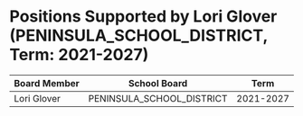 # Positions Supported by Lori Glover (PENINSULA_SCHOOL_DISTRICT, Term: 2021-2027)

| Board Member | School Board | Term |
|--------------|--------------|------|
| Lori Glover | PENINSULA_SCHOOL_DISTRICT | 2021-2027 |

